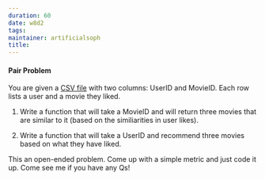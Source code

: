 ```yaml
---
duration: 60
date: w8d2
tags:
maintainer: artificialsoph
title:
---
```


#### Pair Problem

You are given a [CSV file](user_movie_likes.csv) with two columns: UserID and MovieID. Each row lists a user and a movie they liked.

1) Write a function that will take a MovieID and will return three movies that are similar to it (based on the similiarities in user likes).

2) Write a function that will take a UserID and recommend three movies based on what they have liked.

This an open-ended problem. Come up with a simple metric and just code it up. Come see me if you have any Qs!
